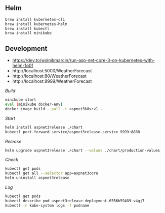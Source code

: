 ## Helm

```bash
brew install kubernetes-cli
brew install kubernetes-helm
brew install kubectl
brew install minikube
```

## Development

- https://dev.to/wolnikmarcin/run-asp-net-core-3-on-kubernetes-with-helm-1o01
- http://localhost:5000/WeatherForecast
- http://localhost:80/WeatherForecast
- http://localhost:9999/WeatherForecast

*Build*

```bash
minikube start
eval (minikube docker-env)
docker image build --pull -t aspnet3k8s:v1 .
```

*Start*

```bash
helm install aspnet3release ./chart
kubectl port-forward service/aspnet3release-service 9999:8888
```

*Release*

```bash
helm upgrade aspnet3release ./chart --values ./chart/production-values.yaml
```

*Check*

```bash
kubectl get pods
kubectl get all --selector app=aspnet3core
helm uninstall aspnet3release
```

*Log*

```bash
kubectl get pods
kubectl describe pod aspnet3release-deployment-6556b59489-v4gj7
kubectl -n kube-system logs -f podname
```